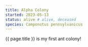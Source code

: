 ```yaml
---
title: Alpha Colony
started: 2023-05-13
status: alive # alive, deceased
species: Camponotus pennsylvanicus
---
```


{{ page.title }} is my first ant colony!